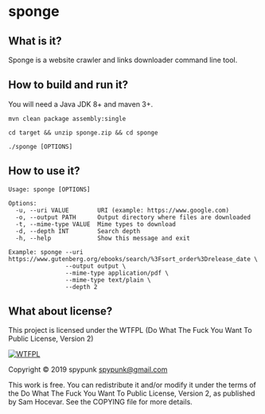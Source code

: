 # sponge
## What is it?
Sponge is a website crawler and links downloader command line tool.
## How to build and run it?
You will need a Java JDK 8+ and maven 3+.
~~~
mvn clean package assembly:single

cd target && unzip sponge.zip && cd sponge

./sponge [OPTIONS]
~~~
## How to use it?
~~~
Usage: sponge [OPTIONS]

Options:
  -u, --uri VALUE        URI (example: https://www.google.com)
  -o, --output PATH      Output directory where files are downloaded
  -t, --mime-type VALUE  Mime types to download
  -d, --depth INT        Search depth
  -h, --help             Show this message and exit

Example: sponge --uri https://www.gutenberg.org/ebooks/search/%3Fsort_order%3Drelease_date \
                --output output \
                --mime-type application/pdf \
                --mime-type text/plain \
                --depth 2
~~~
## What about license?
This project is licensed under the WTFPL (Do What The Fuck You Want To Public License, Version 2)

[![WTFPL](http://www.wtfpl.net/wp-content/uploads/2012/12/logo-220x1601.png)](http://www.wtfpl.net/)

Copyright © 2019 spypunk [spypunk@gmail.com](mailto:spypunk@gmail.com)

This work is free. You can redistribute it and/or modify it under the terms of the Do What The Fuck You Want To Public License, Version 2, as published by Sam Hocevar. See the COPYING file for more details.